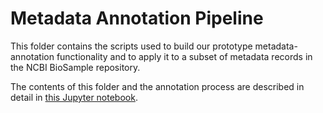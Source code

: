 # Metadata Annotation Pipeline

This folder contains the scripts used to build our prototype metadata-annotation functionality and to apply it to a subset of metadata records in the NCBI BioSample repository.

The contents of this folder and the annotation process are described in detail in [this Jupyter notebook](https://github.com/metadatacenter/metadata-provider/blob/master/metadata-provider-annotator/translator-demo.ipynb).
